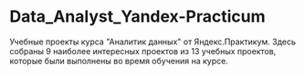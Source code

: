 # Data_Analyst_Yandex-Practicum

Учебные проекты курса "Аналитик данных" от Яндекс.Практикум.
Здесь собраны 9 наиболее интересных проектов из 13 учебных проектов, которые были выполнены во время обучения на курсе.

